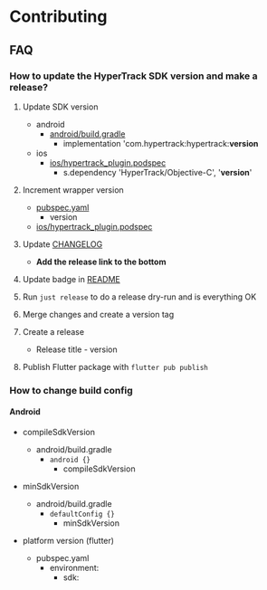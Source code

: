 # Contributing

## FAQ

### How to update the HyperTrack SDK version and make a release?

1. Update SDK version

    - android
        - [android/build.gradle](android/build.gradle)
            - implementation 'com.hypertrack:hypertrack:**version**
    - ios
        - [ios/hypertrack_plugin.podspec](ios/hypertrack_plugin.podspec)
            - s.dependency 'HyperTrack/Objective-C', '**version**'

2. Increment wrapper version
    - [pubspec.yaml](pubspec.yaml)
        - version
    - [ios/hypertrack_plugin.podspec](ios/hypertrack_plugin.podspec)

3. Update [CHANGELOG](CHANGELOG.md)

   - **Add the release link to the bottom**
   
4. Update badge in [README](README.md)
   
5. Run `just release` to do a release dry-run and is everything OK
   
6. Merge changes and create a version tag
   
7. Create a release
    - Release title - version
  
8. Publish Flutter package with `flutter pub publish`

### How to change build config

#### Android

- compileSdkVersion
  - android/build.gradle
    - `android {}`
      - compileSdkVersion 

- minSdkVersion
  - android/build.gradle
    - `defaultConfig {}`
       - minSdkVersion 

- platform version (flutter)
  - pubspec.yaml
    - environment:
        - sdk: 
